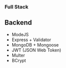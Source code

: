 ### Full Stack

## Backend

- ModeJS
- Express + Validator
- MongoDB + Mongoose
- JWT (JSON Web Token)
- Multer
- BCrypt
